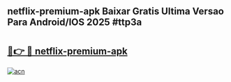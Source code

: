 ## netflix-premium-apk Baixar Gratis Ultima Versao Para Android/IOS 2025 #ttp3a

# <h2><a href="https://ainizakaria.my?title=netflix-premium-apk&ref=20M">🔗👉 🔴 netflix-premium-apk</a></h2>

[![acn](https://github.com/user-attachments/assets/0f9c940e-d8b0-45ae-aac7-cd30a18b3e1c)](https://ainizakaria.my?title=netflix-premium-apk&ref=20M)

